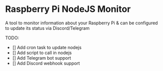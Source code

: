 # Raspberry Pi NodeJS Monitor
A tool to monitor information about your Raspberry Pi & can be configured to update its status via Discord/Telegram

TODO:
- [] Add cron task to update nodejs
- [] Add script to call in nodejs
- [] Add Telegram bot support
- [] Add Discord webhook support
